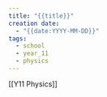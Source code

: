 ```yaml
---
title: "{{title}}"
creation date:
  - "{{date:YYYY-MM-DD}}"
tags:
  - school
  - year_11
  - physics
---
```

[[Y11 Physics]]